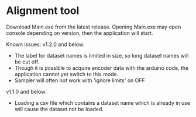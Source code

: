 Alignment tool
==============
Download Main.exe from the latest release. 
Opening Main.exe may open console depending on version, then the application will start.

Known issues:
v1.2.0 and below:
- The label for dataset names is limited in size, so long dataset names will be cut off.
- Though it is possible to acquire encoder data with the arduino code, the application cannot yet switch to this mode.
- Sampler will often not work with 'ignore limits' on OFF

v1.1.0 and below:
- Loading a csv file which contains a dataset name which is already in use will cause the dataset not be loaded.

